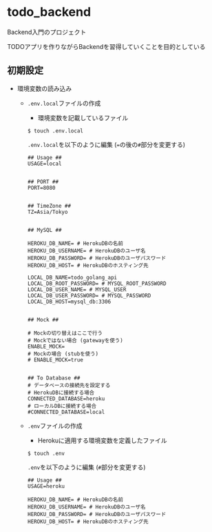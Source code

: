 # todo_backend

Backend入門のプロジェクト

TODOアプリを作りながらBackendを習得していくことを目的としている

## 初期設定

- 環境変数の読み込み
    - `.env.local`ファイルの作成

        - 環境変数を記載しているファイル

        `$ touch .env.local`

        `.env.local`を以下のように編集 (`=`の後の`#`部分を変更する)
        ```        
        ## Usage ##
        USAGE=local


        ## PORT ##
        PORT=8080


        ## TimeZone ##
        TZ=Asia/Tokyo


        ## MySQL ##

        HEROKU_DB_NAME= # HerokuDBの名前
        HEROKU_DB_USERNAME= # HerokuDBのユーザ名
        HEROKU_DB_PASSWORD= # HerokuDBのユーザパスワード
        HEROKU_DB_HOST= # HerokuDBのホスティング先

        LOCAL_DB_NAME=todo_golang_api
        LOCAL_DB_ROOT_PASSWORD= # MYSQL_ROOT_PASSWORD
        LOCAL_DB_USER_NAME= # MYSQL_USER
        LOCAL_DB_USER_PASSWORD= # MYSQL_PASSWORD
        LOCAL_DB_HOST=mysql_db:3306


        ## Mock ##

        # Mockの切り替えはここで行う
        # Mockではない場合 (gatewayを使う)
        ENABLE_MOCK=
        # Mockの場合 (stubを使う)
        # ENABLE_MOCK=true


        ## To Database ##
        # データベースの接続先を設定する
        # HerokuDBに接続する場合
        CONNECTED_DATABASE=heroku
        # ローカルDBに接続する場合
        #CONNECTED_DATABASE=local
        ```

    - `.env`ファイルの作成

        - Herokuに適用する環境変数を定義したファイル
    
        `$ touch .env`

        `.env`を以下のように編集 (`#`部分を変更する)
        ```
        ## Usage ##
        USAGE=heroku

        HEROKU_DB_NAME= # HerokuDBの名前
        HEROKU_DB_USERNAME= # HerokuDBのユーザ名
        HEROKU_DB_PASSWORD= # HerokuDBのユーザパスワード
        HEROKU_DB_HOST= # HerokuDBのホスティング先
        ```